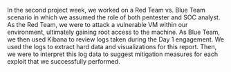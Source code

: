 In the second project week, we worked on a Red Team vs. Blue Team scenario in which we assumed the role of both pentester and SOC analyst.
As the Red Team, we were to attack a vulnerable VM within our environment, ultimately gaining root access to the machine. As Blue Team, we then used Kibana to review logs taken during the Day 1 engagement. We used the logs to extract hard data and visualizations for this report.
Then, we were to interpret this log data to suggest mitigation measures for each exploit that we successfully performed.
